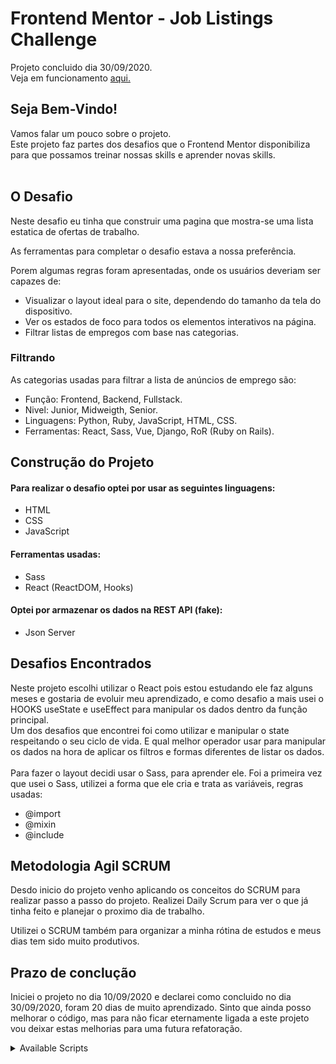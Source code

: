 # Frontend Mentor - Job Listings Challenge

Projeto concluido dia 30/09/2020. <br />
Veja em funcionamento <a href='' >aqui.</a>

## Seja Bem-Vindo!

Vamos falar um pouco sobre o projeto. <br />
Este projeto faz partes dos desafios que o Frontend Mentor disponibiliza para que possamos treinar nossas skills e aprender novas skills. <br />
<br />

## O Desafio

Neste desafio eu tinha que construir uma pagina que mostra-se uma lista estatica de ofertas de trabalho. <br />

As ferramentas para completar o desafio estava a nossa preferência. <br />

Porem algumas regras foram apresentadas, onde os usuários deveriam ser capazes de:<br />

- Visualizar o layout ideal para o site, dependendo do tamanho da tela do dispositivo.
- Ver os estados de foco para todos os elementos interativos na página.
- Filtrar listas de empregos com base nas categorias.

### Filtrando

As categorias usadas para filtrar a lista de anúncios de emprego são:

- Função: Frontend, Backend, Fullstack.
- Nivel: Junior, Midweigth, Senior.
- Linguagens: Python, Ruby, JavaScript, HTML, CSS.
- Ferramentas: React, Sass, Vue, Django, RoR (Ruby on Rails).

## Construção do Projeto

#### Para realizar o desafio optei por usar as seguintes linguagens: <br/>

- HTML
- CSS
- JavaScript

#### Ferramentas usadas: <br />

- Sass
- React (ReactDOM, Hooks)

#### Optei por armazenar os dados na REST API (fake): <br />

- Json Server <br />

## Desafios Encontrados

Neste projeto escolhi utilizar o React pois estou estudando ele faz alguns meses e gostaria de evoluir meu aprendizado, e como desafio a mais usei o HOOKS useState e useEffect para manipular os dados dentro da função principal. <br />
Um dos desafios que encontrei foi como utilizar e manipular o state respeitando o seu ciclo de vida. E qual melhor operador usar para manipular os dados na hora de aplicar os filtros e formas diferentes de listar os dados.<br />
<br />
Para fazer o layout decidi usar o Sass, para aprender ele. Foi a primeira vez que usei o Sass, utilizei a forma que ele cria e trata as variáveis, regras usadas: <br />

- @import
- @mixin
- @include

## Metodologia Agil SCRUM

Desdo inicio do projeto venho aplicando os conceitos do SCRUM para realizar passo a passo do projeto. Realizei Daily Scrum para ver o que já tinha feito e planejar o proximo dia de trabalho. <br />

Utilizei o SCRUM também para organizar a minha rótina de estudos e meus dias tem sido muito produtivos. <br />

## Prazo de conclução

Iniciei o projeto no dia 10/09/2020 e declarei como concluido no dia 30/09/2020, foram 20 dias de muito aprendizado. Sinto que ainda posso melhorar o código, mas para não ficar eternamente ligada a este projeto vou deixar estas melhorias para uma futura refatoração.

<details>
<summary>Available Scripts</summary>
This project was bootstrapped with [Create React App](https://github.com/facebook/create-react-app).

In the project directory, you can run:

### `npm start`

Runs the app in the development mode.<br />
Open [http://localhost:3000](http://localhost:3000) to view it in the browser.

The page will reload if you make edits.<br />
You will also see any lint errors in the console.

### `npm test`

Launches the test runner in the interactive watch mode.<br />
See the section about [running tests](https://facebook.github.io/create-react-app/docs/running-tests) for more information.

### `npm run build`

Builds the app for production to the `build` folder.<br />
It correctly bundles React in production mode and optimizes the build for the best performance.

The build is minified and the filenames include the hashes.<br />
Your app is ready to be deployed!

See the section about [deployment](https://facebook.github.io/create-react-app/docs/deployment) for more information.

### `npm run eject`

**Note: this is a one-way operation. Once you `eject`, you can’t go back!**

If you aren’t satisfied with the build tool and configuration choices, you can `eject` at any time. This command will remove the single build dependency from your project.

Instead, it will copy all the configuration files and the transitive dependencies (webpack, Babel, ESLint, etc) right into your project so you have full control over them. All of the commands except `eject` will still work, but they will point to the copied scripts so you can tweak them. At this point you’re on your own.

You don’t have to ever use `eject`. The curated feature set is suitable for small and middle deployments, and you shouldn’t feel obligated to use this feature. However we understand that this tool wouldn’t be useful if you couldn’t customize it when you are ready for it.

## Learn More

You can learn more in the [Create React App documentation](https://facebook.github.io/create-react-app/docs/getting-started).

To learn React, check out the [React documentation](https://reactjs.org/).

### Code Splitting

This section has moved here: https://facebook.github.io/create-react-app/docs/code-splitting

### Analyzing the Bundle Size

This section has moved here: https://facebook.github.io/create-react-app/docs/analyzing-the-bundle-size

### Making a Progressive Web App

This section has moved here: https://facebook.github.io/create-react-app/docs/making-a-progressive-web-app

### Advanced Configuration

This section has moved here: https://facebook.github.io/create-react-app/docs/advanced-configuration

### Deployment

This section has moved here: https://facebook.github.io/create-react-app/docs/deployment

### `npm run build` fails to minify

This section has moved here: https://facebook.github.io/create-react-app/docs/troubleshooting#npm-run-build-fails-to-minify
</details>
